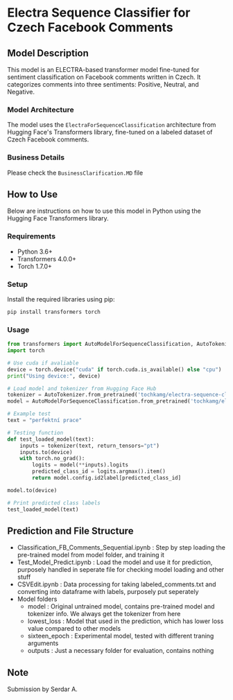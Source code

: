 # Electra Sequence Classifier for Czech Facebook Comments

## Model Description
This model is an ELECTRA-based transformer model fine-tuned for sentiment classification on Facebook comments written in Czech. It categorizes comments into three sentiments: Positive, Neutral, and Negative.

### Model Architecture
The model uses the `ElectraForSequenceClassification` architecture from Hugging Face's Transformers library, fine-tuned on a labeled dataset of Czech Facebook comments.

### Business Details
Please check the `BusinessClarification.MD` file

## How to Use
Below are instructions on how to use this model in Python using the Hugging Face Transformers library.

### Requirements
- Python 3.6+
- Transformers 4.0.0+
- Torch 1.7.0+

### Setup
Install the required libraries using pip:
```bash
pip install transformers torch
```
### Usage
```python
from transformers import AutoModelForSequenceClassification, AutoTokenizer
import torch

# Use cuda if avaliable
device = torch.device("cuda" if torch.cuda.is_available() else "cpu")
print("Using device:", device)

# Load model and tokenizer from Hugging Face Hub
tokenizer = AutoTokenizer.from_pretrained('tochkamg/electra-sequence-classifier-czech')
model = AutoModelForSequenceClassification.from_pretrained('tochkamg/electra-sequence-classifier-czech')

# Example test
text = "perfektní prace"

# Testing function
def test_loaded_model(text):
    inputs = tokenizer(text, return_tensors="pt")
    inputs.to(device)
    with torch.no_grad():
        logits = model(**inputs).logits
        predicted_class_id = logits.argmax().item()
        return model.config.id2label[predicted_class_id]

model.to(device)

# Print predicted class labels
test_loaded_model(text)

```
## Prediction and File Structure
- Classification_FB_Comments_Sequential.ipynb : Step by step loading the pre-trained model from model folder, and training it
- Test_Model_Predict.ipynb : Load the model and use it for prediction, purposely handled in seperate file for checking model loading and other stuff
- CSVEdit.ipynb : Data processing for taking labeled_comments.txt and converting into dataframe with labels, purposely put seperately
- Model folders
    - model : Original untrained model, contains pre-trained model and tokenizer info. We always get the tokenizer from here
    - lowest_loss : Model that used in the prediction, which has lower loss value compared to other models
    - sixteen_epoch : Experimental model, tested with different traning arguments
    - outputs : Just a necessary folder for evaluation, contains nothing

## Note

Submission by Serdar A.
